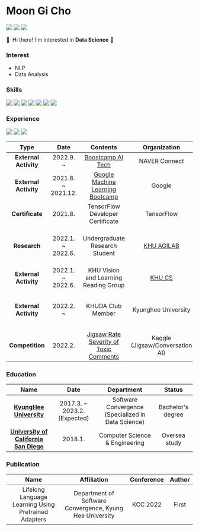 # Moon Gi Cho
<p>
  <a href="mailto:siryuon@gmail.com" target="_blank"><img src="https://img.shields.io/badge/siryuon@gmail.com-EA4335?style=flat-square&logo=Gmail&logoColor=white"/></a>
  <a href="https://www.linkedin.com/in/moon-gi-cho-a46207218/" target="_blank"><img src="https://img.shields.io/badge/MoonGi Cho-0A66C2?style=flat-square&logo=Linkedin&logoColor=white"/></a>
  <a href="https://www.kaggle.com/siryuon" target="_blank"><img src="https://img.shields.io/badge/Kaggle-20BEFF?style=flat-square&logo=Kaggle&logoColor=white"/></a>
</p>



<p>
  👋&nbsp; Hi there! I'm interested in <b>Data Science</b> 🚀<br/>
</p>

### Interest
  - NLP
  - Data Analysis

### Skills
<p>
  <img src="https://img.shields.io/badge/Python-3776AB?style=flat-square&logo=Python&logoColor=white"/>
  <img src="https://img.shields.io/badge/C++-00599C?style=flat-square&logo=C++&logoColor=white"/>
  <img src="https://img.shields.io/badge/MySQL-4479A1?style=flat-square&logo=MySQL&logoColor=white"/>
  <img src="https://img.shields.io/badge/TensorFlow-FF6F00?style=flat-square&logo=TensorFlow&logoColor=white"/>
  <img src="https://img.shields.io/badge/PyTorch-EE4C2C?style=flat-square&logo=PyTorch&logoColor=white"/>
  <img src="https://img.shields.io/badge/Git-F05032?style=flat-square&logo=Git&logoColor=white"/>
  <img src="https://img.shields.io/badge/Tableau-E97627?style=flat-square&logo=Tableau&logoColor=white"/>
  
</p>

### Experience
<p>
  <img src="https://img.shields.io/badge/Google-4285F4?style=flat-square&logo=Google&logoColor=white"/>
  <img src="https://img.shields.io/badge/TensorFlow-FF6F00?style=flat-square&logo=TensorFlow&logoColor=white"/>
  <img src="https://img.shields.io/badge/Kaggle-20BEFF?style=flat-square&logo=Kaggle&logoColor=white"/>
</p> 

|Type|Date|Contents|Organization|Remarks
|:---:|:---:|:---:|:---:|:---:|
|**External Activity**|2022.9. ~|[Boostcamp AI Tech](https://boostcamp.connect.or.kr/)|NAVER Connect|Proceeding
|**External Activity**|2021.8. ~ 2021.12.|[Google Machine Learning Bootcamp](https://rsvp.withgoogle.com/events/google-machine-learning-bootcamp_84589b)|Google|Successfuly Completed
|**Certificate**|2021.8.|TensorFlow Developer Certificate|TensorFlow|[See Credential](https://www.credential.net/48659f8a-b5ee-4060-b02d-c30b663c1b6d#gs.9oqzn0)
|**Research**|2022.1. ~ 2022.6.|Undergraduate Research Student|[KHU AGILAB](http://agi.khu.ac.kr/index.html)|Research in progress focusing on lifelong language learning(LLL)
|**External Activity**|2022.1. ~ 2022.6.|KHU Vision and Learning Reading Group|[KHU CS](https://github.com/khuvll/reading_group#current-schedule)|Paper reading group about CV and ML
|**External Activity**|2022.2. ~|KHUDA Club Member|Kyunghee University|NLP, Recommendation System, Time Series Analysis, etc.
|**Competition**|2022.2.|[Jigsaw Rate Severity of Toxic Comments](https://www.kaggle.com/c/jigsaw-toxic-severity-rating)|Kaggle</br>(Jigsaw/Conversation AI)|165th out of 2301 teams</br> (top 8%, bronze medal, solo)


### Education
|Name|Date|Department|Status|
|:---:|:---:|:---:|:---:|
|[**KyungHee University**](https://swcon.khu.ac.kr/)|2017.3. ~ 2023.2.(Expected)|Software Convergence (Specialized in Data Science)|Bachelor's degree
|[**University of California San Diego**](https://cse.ucsd.edu/)|2018.1.|Computer Science & Engineering|Oversea study

### Publication
|Name|Affiliation|Conference|Author|
|:---:|:---:|:---:|:---:|
|Lifelong Language Learning Using Pretrained Adapters|Department of Software Convergence, Kyung Hee University|KCC 2022|First

